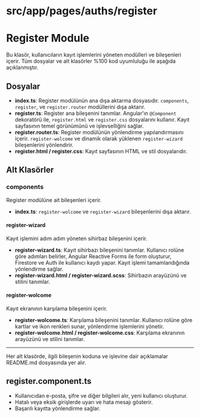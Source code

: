 # src/app/pages/auths/register

 # Register Module
 
 Bu klasör, kullanıcıların kayıt işlemlerini yöneten modülleri ve bileşenleri içerir. Tüm dosyalar ve alt klasörler %100 kod uyumluluğu ile aşağıda açıklanmıştır.
 
 ## Dosyalar
 
 - **index.ts**: Register modülünün ana dışa aktarma dosyasıdır. `components`, `register`, ve `register.router` modüllerini dışa aktarır.
 - **register.ts**: Register ana bileşenini tanımlar. Angular'ın `@Component` dekoratörü ile, `register.html` ve `register.css` dosyalarını kullanır. Kayıt sayfasının temel görünümünü ve işlevselliğini sağlar.
 - **register.router.ts**: Register modülünün yönlendirme yapılandırmasını içerir. `register-wolcome` ve dinamik olarak yüklenen `register-wizard` bileşenlerini yönlendirir.
 - **register.html / register.css**: Kayıt sayfasının HTML ve stil dosyalarıdır.
 
 ## Alt Klasörler
 
 ### components
 Register modülüne ait bileşenleri içerir.
 - **index.ts**: `register-wolcome` ve `register-wizard` bileşenlerini dışa aktarır.
 
 #### register-wizard
 Kayıt işlemini adım adım yöneten sihirbaz bileşenini içerir.
 - **register-wizard.ts**: Kayıt sihirbazı bileşenini tanımlar. Kullanıcı rolüne göre adımları belirler, Angular Reactive Forms ile form oluşturur, Firestore ve Auth ile kullanıcı kaydı yapar. Kayıt işlemi tamamlandığında yönlendirme sağlar.
 - **register-wizard.html / register-wizard.scss**: Sihirbazın arayüzünü ve stilini tanımlar.
 
 #### register-wolcome
 Kayıt ekranının karşılama bileşenini içerir.
 - **register-wolcome.ts**: Karşılama bileşenini tanımlar. Kullanıcı rolüne göre kartlar ve ikon renkleri sunar, yönlendirme işlemlerini yönetir.
 - **register-wolcome.html / register-wolcome.css**: Karşılama ekranının arayüzünü ve stilini tanımlar.
 
 ---
 Her alt klasörde, ilgili bileşenin koduna ve işlevine dair açıklamalar README.md dosyasında yer alır.

## register.component.ts
- Kullanıcıdan e-posta, şifre ve diğer bilgileri alır, yeni kullanıcı oluşturur.
- Hatalı veya eksik girişlerde uyarı ve hata mesajı gösterir.
- Başarılı kayıtta yönlendirme sağlar.
